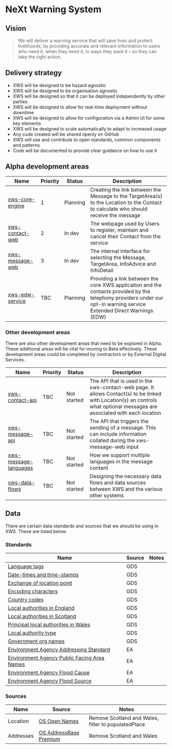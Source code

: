 # NeXt Warning System

## Vision

> We will deliver a warning service that will save lives and protect livelihoods; by providing accurate and relevant information to users who need it, when they need it, in ways they want it – so they can take the right action.

## Delivery strategy

* XWS will be designed to be hazard agnostic
* XWS will be designed to be organisation agnostic
* XWS will be designed so that it can be deployed independently by other parties
* XWS will be designed to allow for real-time deployment without downtime
* XWS will be designed to allow for configuration via a Admin UI for some key elements
* XWS will be designed to scale automatically to adapt to increased usage
* Any code created will be shared openly on GitHub
* XWS will use and contribute to open standards, common components and patterns
* Code will be documented to provide clear guidance on how to use it

## Alpha development areas

| Name            | Priority              | Status  |   Description  |
| -------------   | -------------         | ---     | ---            |
| [xws-core-engine](https://github.com/NeXt-Warning-System/documentation/tree/master/xws-core-engine) | 1        | Planning    | Creating the link between the Message to the TargetArea(s) to the Location to the Contact to calculate who should receive the message |
| [xws-contact-web](https://github.com/NeXt-Warning-System/documentation/tree/master/xws-contact-web) | 2        | In dev      | The webpage used by Users to register, maintain and cancel their Contact from the service |
| [xws-message-web](https://github.com/NeXt-Warning-System/documentation/tree/master/xws-message-web) | 3        | In dev      | The internal interface for selecting the Message, TargetArea, InfoAdvice and InfoDetail |
| [xws-edw-service](https://github.com/NeXt-Warning-System/documentation/tree/master/xws-edw-service) | TBC      | Planning    | Providing a link between the core XWS application and the contacts provided by the telephony providers under our opt-in warning service Extended Direct Warnings (EDW) | 


### Other development areas

There are also other development areas that need to be explored in Alpha. These additional areas will be vital for moving to Beta effectively. These development areas could be completed by contractors or by External Digital Services.

| Name            | Priority              | Status  |   Description  |
| -------------   | -------------         | ---     | ---            |
| [xws-contact-api](https://github.com/NeXt-Warning-System/documentation/tree/master/xws-contact-api)             | TBC      | Not started | The API that is used in the xws-contact-web page. It allows Contact(s) to be linked with Location(s) an controls what optional messages are associated with each location |
| [xws-message-api](https://github.com/NeXt-Warning-System/documentation/tree/master/xws-message-api)             | TBC      | Not started | The API that triggers the sending of a message. This can include information collated during the xws-message-web input |
| [xws-message-languages](https://github.com/NeXt-Warning-System/documentation/tree/master/xws-message-languages) | TBC      | Not started | How we support multiple languages in the message content |
| [xws-data-flows](https://github.com/NeXt-Warning-System/documentation/tree/master/xws-data-flows)               | TBC      | Not started | Designing the necessary data flows and data sources between XWS and the various other systems |


## Data

There are certain data standards and sources that we should be using in XWS. These are listed below.

### Standards

| Name                                                                                                                                       | Source          | Notes  | 
| -------------                                                                                                                              |------------     |------- |
| [Language tags](https://www.gov.uk/government/publications/open-standards-for-government/language-tags)                                    | GDS             |        |
| [Date-times and time-stamps](https://www.gov.uk/government/publications/open-standards-for-government/date-times-and-time-stamps-standard) | GDS             |        |
| [Exchange of location point](https://www.gov.uk/government/publications/open-standards-for-government/exchange-of-location-point)          | GDS             |        |
| [Encoding characters](https://www.gov.uk/government/publications/open-standards-for-government/cross-platform-character-encoding-profile)  | GDS             |        |
| [Country codes](https://www.gov.uk/government/publications/open-standards-for-government/country-codes)                                    | GDS             |        |
| [Local authorities in England](https://www.registers.service.gov.uk/registers/local-authority-eng)                                         | GDS             |        |
| [Local authorities in Scotland](https://www.registers.service.gov.uk/registers/local-authority-sct)                                        | GDS             |        |
| [Principal local authorities in Wales](https://www.registers.service.gov.uk/registers/principal-local-authority)                           | GDS             |        |
| [Local authority type](https://www.registers.service.gov.uk/registers/local-authority-type)                                                | GDS             |        |
| [Government org names](https://www.registers.service.gov.uk/registers/government-organisation)                                             | GDS             |        |
| [Environment Agency Addressing Standard](https://defra.sharepoint.com/:w:/r/sites/def-contentcloud/_layouts/15/Doc.aspx?sourcedoc=%7B6b2271a5-3f33-47ed-990f-b8df6578d7ab%7D&action=default&mobileredirect=true)      | EA              |  |
| [Environment Agency Public Facing Area Names](https://defra.sharepoint.com/:w:/r/sites/def-contentcloud/_layouts/15/Doc.aspx?sourcedoc=%7B46cbfc31-652b-49af-ae9a-c6deb4bb1cf9%7D&action=default&mobileredirect=true) | EA              |  |
| [Environment Agency Flood Cause](https://defra.sharepoint.com/:w:/r/sites/def-contentcloud/_layouts/15/Doc.aspx?sourcedoc=%7Bd00699b9-d12d-4387-8779-5dd031411a95%7D&action=default&mobileredirect=true)              | EA              |  |
| [Environment Agency Flood Source](https://defra.sharepoint.com/:w:/r/sites/def-contentcloud/_layouts/15/Doc.aspx?sourcedoc=%7B50b33a45-5dcd-49b4-96ae-f5973c6f6e8d%7D&action=default&mobileredirect=true)             | EA              |  |


### Sources

| Name           | Source                                                                                                      | Notes    |
| -------------  | ------------                                                                                                | ------   |
| Location       | [OS Open Names](https://www.ordnancesurvey.co.uk/business-government/products/open-map-names)               | Remove Scotland and Wales, filter to populatedPlace |
| Addresses      | [OS AddressBase Premium](https://www.ordnancesurvey.co.uk/business-government/products/addressbase-premium) | Remove Scotland and Wales |

